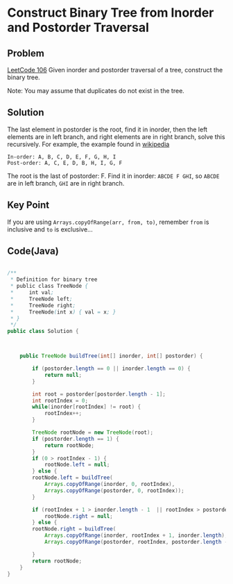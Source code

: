 Construct Binary Tree from Inorder and Postorder Traversal
===


Problem
-------

[LeetCode 106](https://oj.leetcode.com/problems/construct-binary-tree-from-inorder-and-postorder-traversal/)
Given inorder and postorder traversal of a tree, construct the binary tree.

Note:
You may assume that duplicates do not exist in the tree.


Solution
--------

The last element in postorder is the root, find it in inorder, then the left elements are in left branch, and right elements are in right branch, solve this recursively. For example, the example found in [wikipedia](http://en.wikipedia.org/wiki/Tree_traversal)

    In-order: A, B, C, D, E, F, G, H, I
    Post-order: A, C, E, D, B, H, I, G, F

The root is the last of postorder: F. Find it in inorder: ``ABCDE F GHI``, so ``ABCDE`` are in left branch, ``GHI`` are in right branch.

Key Point
---------

If you are using ``Arrays.copyOfRange(arr, from, to)``, remember ``from`` is inclusive and ``to`` is exclusive...




Code(Java)
----------

```java

/**
 * Definition for binary tree
 * public class TreeNode {
 *     int val;
 *     TreeNode left;
 *     TreeNode right;
 *     TreeNode(int x) { val = x; }
 * }
 */
public class Solution {



    public TreeNode buildTree(int[] inorder, int[] postorder) {

        if (postorder.length == 0 || inorder.length == 0) {
            return null;
        }

        int root = postorder[postorder.length - 1];
        int rootIndex = 0;
        while(inorder[rootIndex] != root) {
            rootIndex++;
        }

        TreeNode rootNode = new TreeNode(root);
        if (postorder.length == 1) {
            return rootNode;
        }
        if (0 > rootIndex - 1) {
            rootNode.left = null;
        } else {
        rootNode.left = buildTree(
            Arrays.copyOfRange(inorder, 0, rootIndex),
            Arrays.copyOfRange(postorder, 0, rootIndex));
        }

        if (rootIndex + 1 > inorder.length - 1  || rootIndex > postorder.length - 2) {
            rootNode.right = null;
        } else {
        rootNode.right = buildTree(
            Arrays.copyOfRange(inorder, rootIndex + 1, inorder.length),
            Arrays.copyOfRange(postorder, rootIndex, postorder.length - 1));

        }
        return rootNode;
    }
}

```